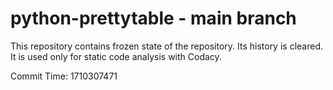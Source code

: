 # python-prettytable - main branch

This repository contains frozen state of the repository.
Its history is cleared. It is used only for static code
analysis with Codacy.

Commit Time: 1710307471